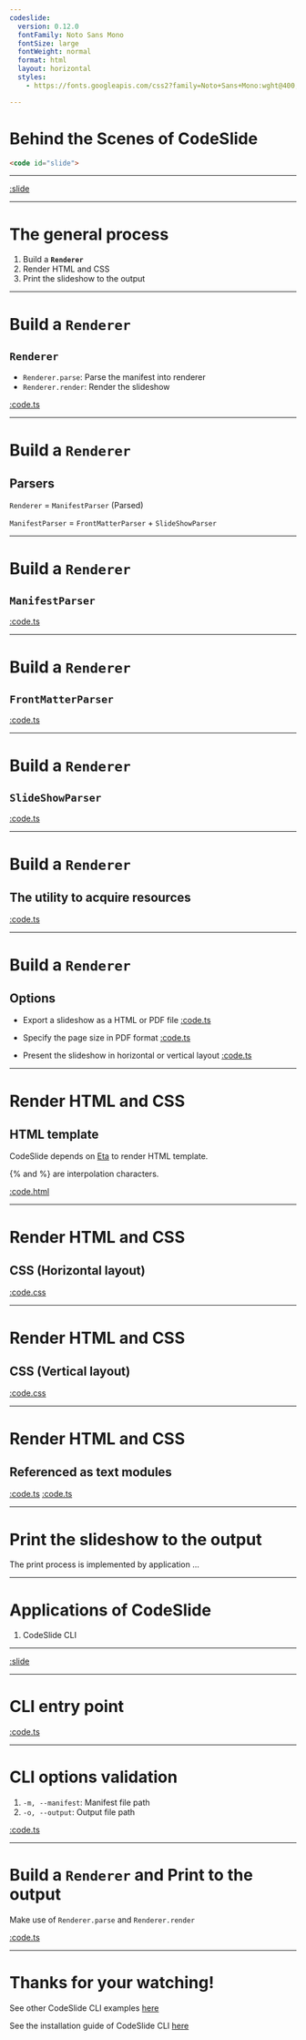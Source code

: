 ```yaml
---
codeslide:
  version: 0.12.0
  fontFamily: Noto Sans Mono
  fontSize: large
  fontWeight: normal
  format: html
  layout: horizontal
  styles:
    - https://fonts.googleapis.com/css2?family=Noto+Sans+Mono:wght@400;700&display=swap

---
```

# Behind the Scenes of CodeSlide

```html
<code id="slide">
```

---
[:slide](https://raw.githubusercontent.com/AsherJingkongChen/codeslide/main/README.md)

---
# The general process

1. Build a **`Renderer`**
2. Render HTML and CSS
3. Print the slideshow to the output

---
# Build a `Renderer`

## `Renderer`

- `Renderer.parse`: Parse the manifest into renderer
- `Renderer.render`: Render the slideshow

[:code.ts](https://raw.githubusercontent.com/AsherJingkongChen/codeslide/main/src/Renderer.ts)

---
# Build a `Renderer`

## Parsers

`Renderer` = `ManifestParser` (Parsed)

`ManifestParser` = `FrontMatterParser` + `SlideShowParser`

---
# Build a `Renderer`

## `ManifestParser`

[:code.ts](https://raw.githubusercontent.com/AsherJingkongChen/codeslide/main/src/parsers/ManifestParser.ts)

---
# Build a `Renderer`

## `FrontMatterParser`

[:code.ts](https://raw.githubusercontent.com/AsherJingkongChen/codeslide/main/src/parsers/FrontMatterParser.ts)

---
# Build a `Renderer`

## `SlideShowParser`

[:code.ts](https://raw.githubusercontent.com/AsherJingkongChen/codeslide/main/src/parsers/SlideShowParser.ts)

---
# Build a `Renderer`

## The utility to acquire resources

[:code.ts](https://raw.githubusercontent.com/AsherJingkongChen/codeslide/main/src/parsers/_getContent.ts)

---
# Build a `Renderer`

## Options

- Export a slideshow as a HTML or PDF file
[:code.ts](https://raw.githubusercontent.com/AsherJingkongChen/codeslide/main/src/Format.ts)

- Specify the page size in PDF format
[:code.ts](https://raw.githubusercontent.com/AsherJingkongChen/codeslide/main/src/PageSize.ts)

- Present the slideshow in horizontal or vertical layout
[:code.ts](https://raw.githubusercontent.com/AsherJingkongChen/codeslide/main/src/Layout.ts)

---
# Render HTML and CSS

## HTML template

CodeSlide depends on [Eta](https://github.com/eta-dev/eta) 
to render HTML template.

\{\% and \%\} are interpolation characters.

[:code.html](https://raw.githubusercontent.com/AsherJingkongChen/codeslide/main/src/slides/slides.html)

---
# Render HTML and CSS

## CSS (Horizontal layout)

[:code.css](https://raw.githubusercontent.com/AsherJingkongChen/codeslide/main/src/slides/slides.horizontal.css)

---
# Render HTML and CSS

## CSS (Vertical layout)

[:code.css](https://raw.githubusercontent.com/AsherJingkongChen/codeslide/main/src/slides/slides.vertical.css)

---
# Render HTML and CSS

## Referenced as text modules

[:code.ts](https://raw.githubusercontent.com/AsherJingkongChen/codeslide/main/src/slides/text.d.ts)
[:code.ts](https://raw.githubusercontent.com/AsherJingkongChen/codeslide/main/src/slides/index.ts)

---
# Print the slideshow to the output

The print process is implemented by application ...

---
# Applications of CodeSlide

1. CodeSlide CLI

---
[:slide](https://raw.githubusercontent.com/AsherJingkongChen/codeslide/main/applications/cli/README.md)

---
# CLI entry point

[:code.ts](https://raw.githubusercontent.com/AsherJingkongChen/codeslide/main/applications/cli/src/index.ts)

---
# CLI options validation

1. `-m, --manifest`: Manifest file path
2. `-o, --output`: Output file path

[:code.ts](https://raw.githubusercontent.com/AsherJingkongChen/codeslide/main/applications/cli/src/CLIOptions.ts)

---
# Build a `Renderer` and Print to the output

Make use of `Renderer.parse` and `Renderer.render`

[:code.ts](https://raw.githubusercontent.com/AsherJingkongChen/codeslide/main/applications/cli/src/print.ts)

---
# Thanks for your watching!

See other CodeSlide CLI examples [here](https://github.com/AsherJingkongChen/codeslide/tree/main/applications/cli/examples)

See the installation guide of CodeSlide CLI [here](https://github.com/AsherJingkongChen/codeslide/tree/main/applications/cli/README.md#installation)
